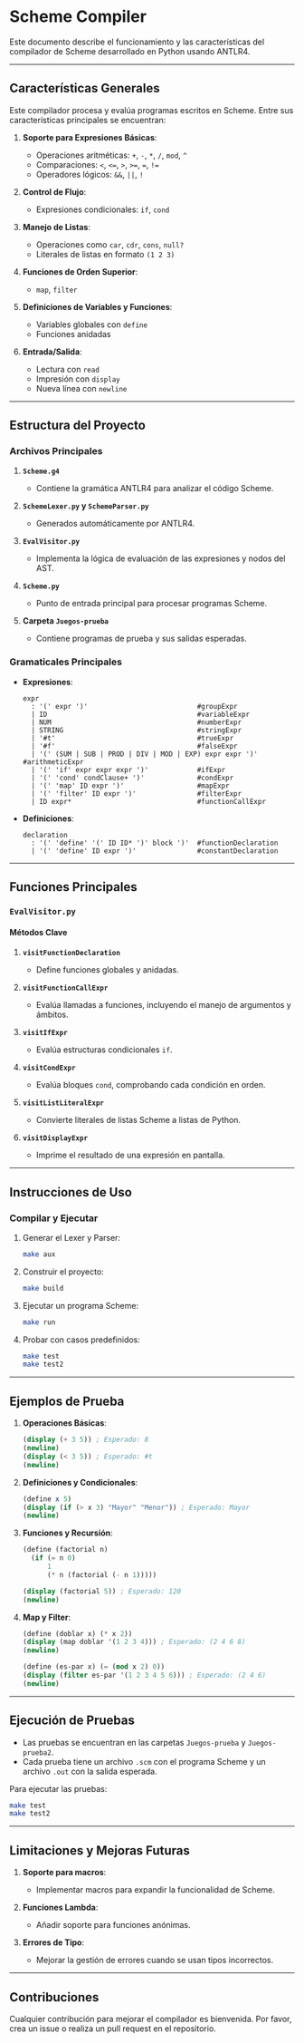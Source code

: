 # Scheme Compiler

Este documento describe el funcionamiento y las características del compilador de Scheme desarrollado en Python usando ANTLR4.

---

## **Características Generales**

Este compilador procesa y evalúa programas escritos en Scheme. Entre sus características principales se encuentran:

1. **Soporte para Expresiones Básicas**:
   - Operaciones aritméticas: `+`, `-`, `*`, `/`, `mod`, `^`
   - Comparaciones: `<`, `<=`, `>`, `>=`, `=`, `!=`
   - Operadores lógicos: `&&`, `||`, `!`

2. **Control de Flujo**:
   - Expresiones condicionales: `if`, `cond`

3. **Manejo de Listas**:
   - Operaciones como `car`, `cdr`, `cons`, `null?`
   - Literales de listas en formato `(1 2 3)`

4. **Funciones de Orden Superior**:
   - `map`, `filter`

5. **Definiciones de Variables y Funciones**:
   - Variables globales con `define`
   - Funciones anidadas

6. **Entrada/Salida**:
   - Lectura con `read`
   - Impresión con `display`
   - Nueva línea con `newline`

---

## **Estructura del Proyecto**

### **Archivos Principales**

1. **`Scheme.g4`**
   - Contiene la gramática ANTLR4 para analizar el código Scheme.

2. **`SchemeLexer.py` y `SchemeParser.py`**
   - Generados automáticamente por ANTLR4.

3. **`EvalVisitor.py`**
   - Implementa la lógica de evaluación de las expresiones y nodos del AST.

4. **`Scheme.py`**
   - Punto de entrada principal para procesar programas Scheme.

5. **Carpeta `Juegos-prueba`**
   - Contiene programas de prueba y sus salidas esperadas.

### **Gramaticales Principales**

- **Expresiones**:
  ```
  expr
    : '(' expr ')'                           #groupExpr
    | ID                                     #variableExpr
    | NUM                                    #numberExpr
    | STRING                                 #stringExpr
    | '#t'                                   #trueExpr
    | '#f'                                   #falseExpr
    | '(' (SUM | SUB | PROD | DIV | MOD | EXP) expr expr ')' #arithmeticExpr
    | '(' 'if' expr expr expr ')'            #ifExpr
    | '(' 'cond' condClause+ ')'             #condExpr
    | '(' 'map' ID expr ')'                  #mapExpr
    | '(' 'filter' ID expr ')'               #filterExpr
    | ID expr*                               #functionCallExpr
    ```

- **Definiciones**:
  ```
  declaration
    : '(' 'define' '(' ID ID* ')' block ')'  #functionDeclaration
    | '(' 'define' ID expr ')'               #constantDeclaration
  ```

---

## **Funciones Principales**

### **`EvalVisitor.py`**

#### Métodos Clave

1. **`visitFunctionDeclaration`**
   - Define funciones globales y anidadas.

2. **`visitFunctionCallExpr`**
   - Evalúa llamadas a funciones, incluyendo el manejo de argumentos y ámbitos.

3. **`visitIfExpr`**
   - Evalúa estructuras condicionales `if`.

4. **`visitCondExpr`**
   - Evalúa bloques `cond`, comprobando cada condición en orden.

5. **`visitListLiteralExpr`**
   - Convierte literales de listas Scheme a listas de Python.

6. **`visitDisplayExpr`**
   - Imprime el resultado de una expresión en pantalla.

---

## **Instrucciones de Uso**

### **Compilar y Ejecutar**

1. Generar el Lexer y Parser:
   ```bash
   make aux
   ```

2. Construir el proyecto:
   ```bash
   make build
   ```

3. Ejecutar un programa Scheme:
   ```bash
   make run
   ```

4. Probar con casos predefinidos:
   ```bash
   make test
   make test2
   ```

---

## **Ejemplos de Prueba**

1. **Operaciones Básicas**:
   ```scheme
   (display (+ 3 5)) ; Esperado: 8
   (newline)
   (display (< 3 5)) ; Esperado: #t
   (newline)
   ```

2. **Definiciones y Condicionales**:
   ```scheme
   (define x 5)
   (display (if (> x 3) "Mayor" "Menor")) ; Esperado: Mayor
   (newline)
   ```

3. **Funciones y Recursión**:
   ```scheme
   (define (factorial n)
     (if (= n 0)
         1
         (* n (factorial (- n 1)))))

   (display (factorial 5)) ; Esperado: 120
   (newline)
   ```

4. **Map y Filter**:
   ```scheme
   (define (doblar x) (* x 2))
   (display (map doblar '(1 2 3 4))) ; Esperado: (2 4 6 8)
   (newline)

   (define (es-par x) (= (mod x 2) 0))
   (display (filter es-par '(1 2 3 4 5 6))) ; Esperado: (2 4 6)
   (newline)
   ```

---

## **Ejecución de Pruebas**

- Las pruebas se encuentran en las carpetas `Juegos-prueba` y `Juegos-prueba2`.
- Cada prueba tiene un archivo `.scm` con el programa Scheme y un archivo `.out` con la salida esperada.

Para ejecutar las pruebas:
```bash
make test
make test2
```

---

## **Limitaciones y Mejoras Futuras**

1. **Soporte para macros**:
   - Implementar macros para expandir la funcionalidad de Scheme.

2. **Funciones Lambda**:
   - Añadir soporte para funciones anónimas.

3. **Errores de Tipo**:
   - Mejorar la gestión de errores cuando se usan tipos incorrectos.

---

## **Contribuciones**

Cualquier contribución para mejorar el compilador es bienvenida. Por favor, crea un issue o realiza un pull request en el repositorio.

